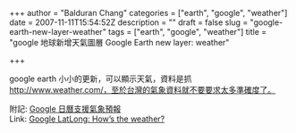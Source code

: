 +++
author = "Balduran Chang"
categories = ["earth", "google", "weather"]
date = 2007-11-11T15:54:52Z
description = ""
draft = false
slug = "google-earth-new-layer-weather"
tags = ["earth", "google", "weather"]
title = "google 地球新增天氣圖層 Google Earth new layer: weather"

+++


google earth 小小的更新，可以顯示天氣，資料是抓 http://www.weather.com/，至於台灣的氣象資料就不要要求太多準確度了。

附記: [Google 日曆支援氣象預報](http://www.cs.nctu.edu.tw/~changcc/wordpress/2007/09/01/google-calendar-weather/)  
 Link: [Google LatLong: How’s the weather?](http://google-latlong.blogspot.com/2007/11/hows-weather.html)

